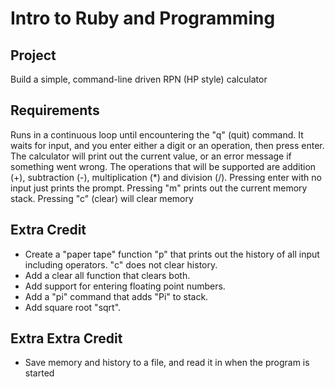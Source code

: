 # Intro to Ruby and Programming

## Project

Build a simple, command-line driven RPN (HP style) calculator

## Requirements

Runs in a continuous loop until encountering the "q" (quit) command. It waits for input, and you enter either a digit or an operation, then press enter. The calculator will print out the current value, or an error message if something went wrong. The operations that will be supported are addition (+), subtraction (-), multiplication (*) and division (/). Pressing enter with no input just prints the prompt. Pressing "m" prints out the current memory stack. Pressing "c" (clear) will clear memory

## Extra Credit

* Create a "paper tape" function "p" that prints out the history of all input including operators. "c" does not clear history. 
* Add a clear all function that clears both. 
* Add support for entering floating point numbers.
* Add a "pi" command that adds "Pi" to stack. 
* Add square root "sqrt".

## Extra Extra Credit

* Save memory and history to a file, and read it in when the program is started 
